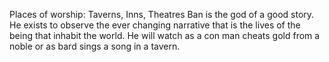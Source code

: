 Places of worship: Taverns, Inns, Theatres 
Ban is the god of a good story. He exists to observe the ever changing narrative that is the lives of the being that inhabit the world. He will watch as a con man cheats gold from a noble or as bard sings a song in a tavern.